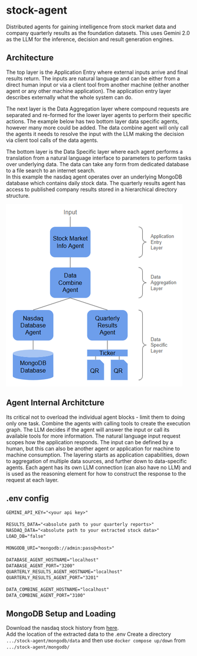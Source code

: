 # stock-agent
Distributed agents for gaining intelligence from stock market data and company quarterly results as the foundation datasets. This uses Gemini 2.0 as the LLM for the inference, decision and result generation engines.

## Architecture
The top layer is the Application Entry where external inputs arrive and final results return. The inputs are natural language and can be either from a direct human input or via a client tool from another machine (either another agent or any other machine application). The application entry layer describes externally what the whole system can do.

The next layer is the Data Aggregation layer where compound requests are separated and re-formed for the lower layer agents to perform their specific actions. The example below has two bottom layer data specific agents, however many more could be added. The data combine agent will only call the agents it needs to resolve the input with the LLM making the decision via client tool calls of the data agents.

The bottom layer is the Data Specific layer where each agent performs a translation from a natural language interface to parameters to perform tasks over underlying data. The data can take any form from dedicated database to a file search to an internet search.  
In this example the nasdaq agent operates over an underlying MongoDB database which contains daily stock data. The quarterly results agent has access to published company results stored in a hierarchical directory structure.

![arch](./multi-data-agent.png)

## Agent Internal Architcture
Its critical not to overload the individual agent blocks - limit them to doing only one task. Combine the agents with calling tools to create the execution graph. The LLM decides if the agent will answer the input or call its available tools for more information. The natural language input request scopes how the application responds. The input can be defined by a human, but this can also be another agent or application for machine to machine consumption. The layering starts as application capabilities, down to aggregation of multiple data sources, and further down to data-specific agents. Each agent has its own LLM connection (can also have no LLM) and is used as the reasoning element for how to construct the response to the request at each layer.

## .env config
```
GEMINI_API_KEY="<your api key>"

RESULTS_DATA="<absolute path to your quarterly reports>"
NASDAQ_DATA="<absolute path to your extracted stock data>"
LOAD_DB="false"

MONGODB_URI="mongodb://admin:pass@<host>"

DATABASE_AGENT_HOSTNAME="localhost"
DATABASE_AGENT_PORT="3200"
QUARTERLY_RESULTS_AGENT_HOSTNAME="localhost"
QUARTERLY_RESULTS_AGENT_PORT="3201"

DATA_COMBINE_AGENT_HOSTNAME="localhost"
DATA_COMBINE_AGENT_PORT="3100"
```

## MongoDB Setup and Loading
Download the nasdaq stock history from [here](https://www.kaggle.com/datasets/svaningelgem/nasdaq-daily-stock-prices).  
Add the location of the extracted data to the .env
Create a directory `.../stock-agent/mongodb/data` and then use `docker compose up/down` from `.../stock-agent/mongodb/`  
